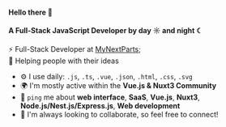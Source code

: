 #### Hello there 👋

#### A Full-Stack JavaScript Developer by day ☼ and night ☾

⚡ Full-Stack Developer at [MyNextParts](http://mynextparts.com/);<br>
🌱 Helping people with their ideas <br>

- ⚙️ I use daily: `.js`, `.ts`, `.vue`, `.json`, `.html`, `.css`, `.svg`
- 🌍 I'm mostly active within the **Vue.js & Nuxt3 Community**
- 💬 `ping` me about **web interface**, **SaaS**, **Vue.js**, **Nuxt3**, **Node.js/Nest.js/Express.js**, **Web development**
- 👯 I'm always looking to collaborate, so feel free to connect!

